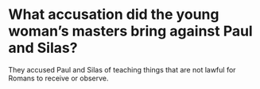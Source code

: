 # What accusation did the young woman’s masters bring against Paul and Silas?

They accused Paul and Silas of teaching things that are not lawful for Romans to receive or observe.
